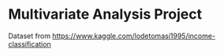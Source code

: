 # Multivariate Analysis Project

Dataset from https://www.kaggle.com/lodetomasi1995/income-classification
